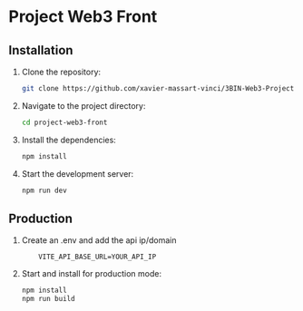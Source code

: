 # Project Web3 Front

## Installation

1. Clone the repository:

   ```sh
   git clone https://github.com/xavier-massart-vinci/3BIN-Web3-Project-Front.git
   ```

2. Navigate to the project directory:
   ```sh
   cd project-web3-front
   ```
3. Install the dependencies:

   ```sh
   npm install
   ```

4. Start the development server:
   ```sh
   npm run dev
   ```

## Production

1. Create an .env and add the api ip/domain
   ```env
       VITE_API_BASE_URL=YOUR_API_IP
   ```
2. Start and install for production mode:
   ```sh
   npm install
   npm run build
   ```
